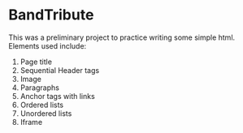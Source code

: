 # BandTribute
This was a preliminary project to practice writing some simple html. Elements used include:
1. Page title
1. Sequential Header tags
1. Image
1. Paragraphs
1. Anchor tags with links
1. Ordered lists
1. Unordered lists
1. Iframe
